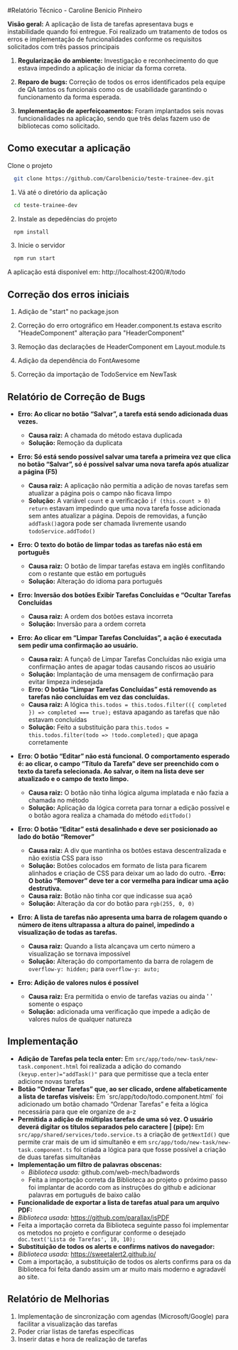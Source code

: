 
#Relatório Técnico - Caroline Benicio Pinheiro

**Visão geral:** A aplicação de lista de tarefas apresentava bugs e instabilidade quando foi entregue. Foi realizado um tratamento de todos os erros e implementação de funcionalidades conforme os requisitos solicitados com três passos principais 

1. **Regularização do ambiente:** Investigação e reconhecimento do que estava impedindo a aplicação de iniciar da forma correta. 

2. **Reparo de bugs:** Correção de todos os erros identificados pela equipe de QA tantos os funcionais como os de usabilidade garantindo o funcionamento da forma esperada.

3. **Implementação de aperfeiçoamentos:** Foram implantados seis novas funcionalidades na aplicação, sendo que três delas fazem uso de bibliotecas como solicitado. 




## Como executar a aplicação

Clone o projeto

```bash
  git clone https://github.com/Carolbenicio/teste-trainee-dev.git
```

1. Vá até o diretório da aplicação

```bash
  cd teste-trainee-dev
```

2. Instale as depedências do projeto

```bash
  npm install
```

3. Inicie o servidor

```bash
  npm run start
```
A aplicação está disponível em: http://localhost:4200/#/todo

## Correção dos erros iniciais

1. Adição de "start" no package.json 

2. Correção do erro ortográfico em Header.component.ts estava escrito "HeadeComponent" alteração para "HeaderComponent"

3. Remoção das declarações de HeaderComponent em Layout.module.ts

4. Adição da dependência do FontAwesome 

5. Correção da importação de TodoService em NewTask

## Relatório de Correção de Bugs

- **Erro: Ao clicar no botão “Salvar”, a tarefa está sendo adicionada duas vezes.**
    - **Causa raiz:** A chamada do método estava duplicada 
    - **Solução:** Remoção da duplicata 

- **Erro: Só está sendo possível salvar uma tarefa a primeira vez que clica no botão “Salvar”, só é possível salvar uma nova tarefa após atualizar a página (F5)**
  - **Causa raiz:** A aplicação não permitia a adição de novas tarefas sem atualizar a página pois o campo não ficava limpo 
  - **Solução:** A variável `count` e a verificação `if (this.count > 0) return` estavam impedindo que uma nova tarefa fosse adicionada sem antes atualizar a página. Depois de removidas, a função `addTask()`agora pode ser chamada livremente usando `todoService.addTodo()`

- **Erro: O texto do botão de limpar todas as tarefas não está em português**
    - **Causa raiz:** O botão de limpar tarefas estava em inglês conflitando com o restante que estão em português
    - **Solução:** Alteração do idioma para português

- **Erro: Inversão dos botões Exibir Tarefas Concluídas e “Ocultar Tarefas Concluídas**
  - **Causa raiz:** A ordem dos botões estava incorreta 
  - **Solução:** Inversão para a ordem correta 
- **Erro: Ao clicar em “Limpar Tarefas Concluídas”, a ação é executada sem pedir uma confirmação ao usuário.**
    - **Causa raiz:** A funçaõ de Limpar Tarefas Concluídas não exigia uma confirmação antes de apagar todas causando riscos ao usuário
    - **Solução:** Implantação de uma mensagem de confirmação para evitar limpeza indesejada 
    - **Erro: O botão “Limpar Tarefas Concluídas” está removendo as tarefas não concluídas em vez das concluídas.**
     - **Causa raiz:** A lógica `this.todos = this.todos.filter(({ completed }) => completed === true);` estava apagando as tarefas que não estavam concluídas
     - **Solução:** Feito a substituição para `this.todos = this.todos.filter(todo => !todo.completed);` que apaga corretamente 
- **Erro: O botão “Editar” não está funcional. O comportamento esperado é: ao clicar, o campo “Título da Tarefa” deve ser preenchido com o texto da tarefa selecionada. Ao salvar, o item na lista deve ser atualizado e o campo de texto limpo.**
  - **Causa raiz:** O botão não tinha lógica alguma implatada e não fazia a chamada no método 
  - **Solução:** Aplicação da lógica correta para tornar a edição possível e o botão agora realiza a chamada do método `editTodo()`
- **Erro: O botão “Editar” está desalinhado e deve ser posicionado ao lado do botão “Remover”**
  - **Causa raiz:** A div que mantinha os botões estava descentralizada e não existia CSS para isso
  - **Solução:** Botões colocados em formato de lista para ficarem alinhados e criação de CSS para deixar um ao lado do outro. 
-**Erro: O botão “Remover” deve ter a cor vermelha para indicar uma ação destrutiva.**
  - **Causa raiz:** Botão não tinha cor que indicasse sua açaõ
  - **Solução:** Alteração da cor do botão para `rgb(255, 0, 0)`
- **Erro: A lista de tarefas não apresenta uma barra de rolagem quando o número de itens ultrapassa a altura do painel, impedindo a visualização de todas as tarefas.**
  - **Causa raiz:** Quando a lista alcançava um certo número a visualização se tornava impossível 
   - **Solução:** Alteração do comportamento da barra de rolagem de `overflow-y: hidden;` para `overflow-y: auto;`
- **Erro: Adição de valores nulos é possível**
  - **Causa raiz:** Era permitida o envio de tarefas vazias ou ainda ' ' somente o espaço
  - **Solução:** adicionada uma verificação que impede a adição de valores nulos de qualquer natureza  


## Implementação

- **Adição de Tarefas pela tecla enter:** Em `src/app/todo/new-task/new-task.component.html` foi realizada a adição do comando `(keyup.enter)="addTask()"` para que permitisse que a tecla enter adicione novas tarefas 
- **Botão “Ordenar Tarefas” que, ao ser clicado, ordene alfabeticamente a lista de tarefas visíveis:** Em ´src/app/todo/todo.component.html` foi adicionado um botão chamado “Ordenar Tarefas” e feita a lógica necessária para que ele organize de a-z 
- **Permitida a adição de múltiplas tarefas de uma só vez. O usuário deverá digitar os títulos separados pelo caractere | (pipe):** Em `src/app/shared/services/todo.service.ts` a criação de `getNextId()` que permite crar mais de um id simultanêo e em `src/app/todo/new-task/new-task.component.ts` foi criada a lógica para que fosse possível a criação de duas tarefas simultanêas 
- **Implementação um filtro de palavras obscenas:** 
  - *Biblioteca usada:* github.com/web-mech/badwords
  - Feita a importação correta da Biblioteca ao projeto o próximo passo foi implantar de acordo com as instruções do github e adicionar palavras em português de baixo calão
- **Funcionalidade de exportar a lista de tarefas atual para um arquivo PDF:** 
- *Biblioteca usada:* https://github.com/parallax/jsPDF
- Feita a importação correta da Biblioteca seguinte passo foi implementar os metodos no projeto e configurar conforme o desejado ` doc.text('Lista de Tarefas', 10, 10);`
- **Substituição de todos os alerts e confirms nativos do navegador:** 
- *Biblioteca usada:* https://sweetalert2.github.io/
- Com a importação, a substituição de todos os alerts confirms para os da Biblioteca foi feita dando assim um ar muito mais moderno e agradavél ao site. 


## Relatório de Melhorias

 1. Implementação de sincronização com agendas (Microsoft/Google) para facilitar a visualização das tarefas
 2. Poder criar listas de tarefas específicas 
 3. Inserir datas e hora de realização de tarefas 
